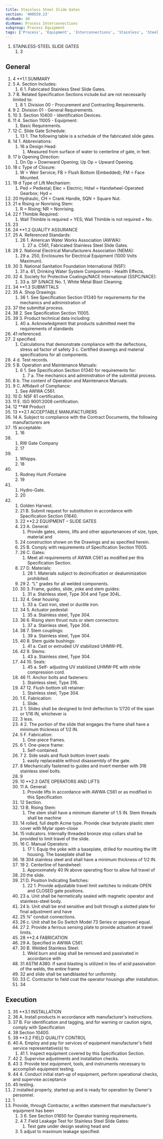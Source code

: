```yaml
---
title: Stainless Steel Slide Gates
section: '400559.23'
divNumb: 40
divName: Process Interconnections
subgroup: Process Equipment
tags: ['Process', 'Equipment', 'Interconnections', 'Stainless', 'Steel', 'Slide', 'Gates']
---
```



1. STAINLESS-STEEL SLIDE GATES
   1. 3 
## General

   1. 4 **1.1 SUMMARY
   1. 5 A. Section Includes:
      1. 6 1. Fabricated Stainless Steel Slide Gates.
   1. 7 B. Related Specification Sections include but are not necessarily limited to:
      1. 8 1. Division 00 - Procurement and Contracting Requirements.
   1. 9 2. Division 01 - General Requirements.
   1. 10 3. Section 10400 - Identification Devices.
   1. 11 4. Section 11005 - Equipment:
      1. Basic Requirements.
   1. 12 C. Slide Gate Schedule:
      1. 13 1. The following table is a schedule of the fabricated slide gates.
   1. 14
    1. Abbreviations:
       1. 16 a Design Head:
          1. Measured from surface of water to centerline of gate, in feet.
   1. 17 b Opening Direction:
      1. Dn Op = Downward Opening; Up Op = Upward Opening.
   1. 18 c Type of Closure:
      1. W = Weir Service; FB = Flush Bottom (Embedded); FM = Face Mounted.
   1. 19 d Type of Lift Mechanism:
      1. Ped = Pedestal; Elec = Electric; Hdwl = Handwheel-Operated Gearbox; Hyd =
   1. 20 Hydraulic, CH = Crank Handle, SQN = Square Nut.
   1. 21 e Rising or Nonrising Stem:
      1. R = Rising; NR = Nonrising.
   1. 22 f Thimble Required:
      1. Wall Thimble is required = YES; Wall Thimble is not required = No.
   1. 23
   1. 24 **1.2 QUALITY ASSURANCE
   1. 25 A. Referenced Standards:
      1. 26 1. American Water Works Association (AWWA):
            1. 27 a. C561, Fabricated Stainless Steel Slide Gates.
   1. 28 2. National Electrical Manufacturers Association (NEMA):
      1. 29 a. 250, Enclosures for Electrical Equipment (1000 Volts Maximum).
   1. 30 3. National Sanitation Foundation International (NSF):
      1. 31 a. 61, Drinking Water System Components - Health Effects.
   1. 32 4. Society for Protective Coatings/NACE International (SSPC/NACE):
      1. 33 a. SP 5/NACE No. 1, White Metal Blast Cleaning.
   1. 34 **1.3 SUBMITTALS
   1. 35 A. Shop Drawings:
      1. 36 1. See Specification Section 01340 for requirements for the mechanics and administration of
   1. 37 the submittal process.
   1. 38 2. See Specification Section 11005.
   1. 39 3. Product technical data including:
      1. 40 a. Acknowledgment that products submitted meet the requirements of standards
   1. 41 referenced.
   1. 2 specified.
      1. Calculations that demonstrate compliance with the deflections, stress ad factor of safety
3 c. Certified drawings and material specifications for all components.
   1. 4 d. Test records.
   1. 5 B. Operation and Maintenance Manuals:
      1. 6 1. See Specification Section 01340 for requirements for:
            1. 7 a. The mechanics and administration of the submittal process.
   1. 8 b. The content of Operation and Maintenance Manuals.
   1. 9 C. Affidavit of Compliance:
      1. See AWWA C561.
   1. 10 D. NSF 61 certification.
   1. 11 E. ISO 9001:2008 certification.
   1. 12 **## Product
   1. 13 **2.1 ACCEPTABLE MANUFACTURERS
   1. 14 A. Subject to compliance with the Contract Documents, the following manufacturers are
   1. 15 acceptable:
      1. 16
1.
   1. RW Gate Company
   1. 17
2.
   1. Whipps.
   1. 18
3.
   1. Rodney Hunt /Fontaine
   1. 19
4.
   1. Hydro-Gate.
   1. 20
5.
   1. Golden Harvest.
   1. 21 B. Submit request for substitution in accordance with Specification Section 01640.
   1. 22 **2.2 EQUIPMENT – SLIDE GATES
   1. 23 A. General:
      1. Provide gates, stems, lifts and other appurtenances of size, type, material and
   1. 24 construction shown on the Drawings and as specified herein.
   1. 25 B. Comply with requirements of Specification Section 11005.
   1. 26 C. Gates:
      1. Meet all requirements of AWWA C561 as modified per this Specification Section.
   1. 27 D. Materials:
      1. 28 1. Materials subject to dezincification or dealuminization prohibited.
   1. 29 2. “L” grades for all welded components.
   1. 30 3. Frame, guides, slide, yoke and stem guides:
      1. 31 a. Stainless steel, Type 304 and Type 304L.
   1. 32 4. Gear housing:
      1. 33 a. Cast iron, steel or ductile iron.
   1. 34 5. Actuator pedestal:
      1. 35 a. Stainless steel, Type 304.
   1. 36 6. Rising stem thrust nuts or stem connectors:
      1. 37 a. Stainless steel, Type 304.
   1. 38 7. Stem couplings:
      1. 39 a. Stainless steel, Type 304.
   1. 40 8. Stem guide bushings:
      1. 41 a. Cast or extruded UV stabilized UHMW-PE.
   1. 42 9. Stems:
      1. 43 a. Stainless steel, Type 304.
   1. 44 10. Seals:
      1. 45 a. Self- adjusting UV stabilized UHMW-PE with nitrile compression cord.
   1. 46 11. Anchor bolts and fasteners:
      1. Stainless steel, Type 316.
   1. 47 12. Flush-bottom sill retainer:
      1. Stainless steel, Type 304.
   1. 1 E. Fabrication:
      1. Slide.
   1. 2 1. Slides shall be designed to limit deflection to 1/720 of the span or 1/16 IN, whichever is
   1. 3 less.
   1. 4 2. The portion of the slide that engages the frame shall have a minimum thickness of 1/2 IN.
   1. 5 F. Fabrication:
      1. One-piece frames.
   1. 6 1. One-piece frame:
      1. Self-contained.
   1. 7 2. Side seals and flush bottom invert seals:
      1. easily replaceable without disassembly of the gate.
   1. 8 Mechanically fastened to guides and invert member with 316 stainless steel bolts.
   1. 9
   1. 10 **2.3 GATE OPERATORS AND LIFTS
   1. 11 A. General:
      1. Provide lifts in accordance with AWWA C561 or as modified in this Specification
   1. 12 Section.
   1. 13 B. Rising Stem:
      1. The stem shall have a minimum diameter of 1.5 IN. Stem threads shall be machine
   1. 14 rolled, full depth Acme type. Provide clear butyrate plastic stem cover with Mylar open-close
   1. 15 indicators. Internally threaded bronze stop collars shall be provided to limit travel of the slide.
   1. 16 C. Manual Operators:
      1. 17 1. Equip the yoke with a baseplate, drilled for mounting the lift housing. The baseplate shall be
   1. 18 304 stainless steel and shall have a minimum thickness of 1/2 IN.
   1. 19 2. Centerline of handwheel:
      1. Approximately 40 IN above operating floor to allow full travel of
   1. 20 the slide.
   1. 21 D. Position Indicating Switches:
      1. 22 1. Provide adjustable travel limit switches to indicate OPEN and CLOSED gate positions.
   1. 23 a. Unit shall be hermetically sealed with magnetic operator and stainless-steel body.
   1. 24 b. Unit shall be end sensitive and bolt through a slotted plate for final adjustment and have
   1. 25 ¾” conduit connections.
   1. 26 c. Unit shall be Go Switch Model 73 Series or approved equal.
   1. 27 2. Provide a ferrous sensing plate to provide actuation at travel limits.
   1. 28 **2.4 FABRICATION
   1. 29 A. Specified in AWWA C561.
   1. 30 B. Welded Stainless Steel:
      1. Weld burn and slag shall be removed and passivated in accordance with
   1. 31 ASTM A380. If sand blasting is utilized in lieu of acid passivation of the welds, the entire frame
   1. 32 and slide shall be sandblasted for uniformity.
   1. 33 C. Contractor to field coat the operator housings after installation.
   1. 34 

## Execution

   1. 35 **3.1 INSTALLATION
   1. 36 A. Install products in accordance with manufacturer's instructions.
   1. 37 B. For identification and tagging, and for warning or caution signs, comply with Specification
   1. 38 Section 10400.
   1. 39 **3.2 FIELD QUALITY CONTROL
   1. 40 A. Employ and pay for services of equipment manufacturer's field service representative(s) to:
      1. 41 1. Inspect equipment covered by this Specification Section.
   1. 42 2. Supervise adjustments and installation checks.
   1. 43 3. Provide test equipment, tools, and instruments necessary to accomplish equipment testing.
   1. 44 4. Conduct initial start-up of equipment, perform operational checks, and supervise acceptance
   1. 45 testing.
   1. 2 installed properly, started up and is ready for operation by Owner's personnel.
   1. 1
5. Provide, through Contractor, a written statement that manufacturer's equipment has been
   1. 3 6. See Section 01650 for Operator training requirements.
   1. 4 7. Field Leakage Test for Stainless Steel Slide Gates:
      1. Test gate under design seating head and
   1. 5 adjust to maximum leakage specified.

